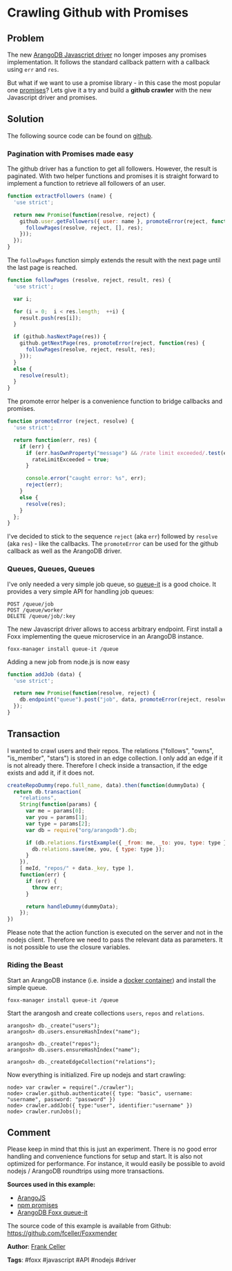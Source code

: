 # Crawling Github with Promises

## Problem

The new [ArangoDB Javascript driver][1] no longer imposes any promises implementation.
It follows the standard callback pattern with a callback using `err` and `res`. 

But what if we want to use a promise library - in this case the most popular one [promises][2]?
Lets give it a try and build a **github crawler** with the new Javascript driver and promises. 

## Solution

The following source code can be found on [github][3].

### Pagination with Promises made easy

The github driver has a function to get all followers. However, the result is paginated.
With two helper functions and promises it is straight forward to implement a function to
retrieve all followers of an user.

```js
function extractFollowers (name) {
  'use strict';

  return new Promise(function(resolve, reject) {
    github.user.getFollowers({ user: name }, promoteError(reject, function(res) {
      followPages(resolve, reject, [], res);
    }));
  });
}
```

The `followPages` function simply extends the result with the next page until the last
page is reached.

```js
function followPages (resolve, reject, result, res) {
  'use strict';

  var i;

  for (i = 0;  i < res.length;  ++i) {
    result.push(res[i]);
  }

  if (github.hasNextPage(res)) {
    github.getNextPage(res, promoteError(reject, function(res) {
      followPages(resolve, reject, result, res);
    }));
  }
  else {
    resolve(result);
  }
}
```

The promote error helper is a convenience function to bridge callbacks and promises.

```js
function promoteError (reject, resolve) {
  'use strict';

  return function(err, res) {
    if (err) {
      if (err.hasOwnProperty("message") && /rate limit exceeded/.test(err.message)) {
        rateLimitExceeded = true;
      }

      console.error("caught error: %s", err);
      reject(err);
    }
    else {
      resolve(res);
    }
  };
}
```

I've decided to stick to the sequence `reject` (aka `err`) followed by `resolve` (aka `res`) - like the callbacks.
The `promoteError` can be used for the github callback as well as the ArangoDB driver.

### Queues, Queues, Queues

I've only needed a very simple job queue, so [queue-it][4] is a good choice.
It provides a very simple API for handling job queues:

```
POST /queue/job
POST /queue/worker
DELETE /queue/job/:key
```

The new Javascript driver allows to access arbitrary endpoint.
First install a Foxx implementing the queue microservice in an ArangoDB instance.

```
foxx-manager install queue-it /queue
```

Adding a new job from node.js is now easy

```js
function addJob (data) {
  'use strict';

  return new Promise(function(resolve, reject) {
    db.endpoint("queue").post("job", data, promoteError(reject, resolve));
  });
}
```

## Transaction

I wanted to crawl users and their repos. The relations ("follows", "owns", "is_member", "stars")
is stored in an edge collection. I only add an edge if it is not already there. Therefore I check
inside a transaction, if the edge exists and add it, if it does not.

```js
createRepoDummy(repo.full_name, data).then(function(dummyData) {
  return db.transaction(
    "relations",
    String(function(params) {
      var me = params[0];
      var you = params[1];
      var type = params[2];
      var db = require("org/arangodb").db;

      if (db.relations.firstExample({ _from: me, _to: you, type: type }) === null) {
        db.relations.save(me, you, { type: type });
      }
    }),
    [ meId, "repos/" + data._key, type ],
    function(err) {
      if (err) {
        throw err;
      }

      return handleDummy(dummyData);
    });
})
```

Please note that the action function is executed on the server and not in the nodejs client.
Therefore we need to pass the relevant data as parameters. It is not possible to use the closure variables.

### Riding the Beast

Start an ArangoDB instance (i.e. inside a [docker container][5]) and install the simple queue.

```
foxx-manager install queue-it /queue
```

Start the arangosh and create collections `users`, `repos` and `relations`.

```
arangosh> db._create("users");
arangosh> db.users.ensureHashIndex("name");

arangosh> db._create("repos");
arangosh> db.users.ensureHashIndex("name");

arangosh> db._createEdgeCollection("relations");
```

Now everything is initialized. Fire up nodejs and start crawling:

```
node> var crawler = require("./crawler");
node> crawler.github.authenticate({ type: "basic", username: "username", password: "password" })
node> crawler.addJob({ type:"user", identifier:"username" })
node> crawler.runJobs();
```

## Comment

Please keep in mind that this is just an experiment. There is no good error handling and convenience
functions for setup and start. It is also not optimized for performance. For instance, it would easily
be possible to avoid nodejs / ArangoDB roundtrips using more transactions.

**Sources used in this example:**

*   [ArangoJS][1]
*   [npm promises][2]
*   [ArangoDB Foxx queue-it][4]

The source code of this example is available from Github: <https://github.com/fceller/Foxxmender>

**Author**: [Frank Celler](https://github.com/fceller)

**Tags**: #foxx #javascript #API #nodejs #driver

[1]: https://github.com/arangodb/arangojs
[2]: https://www.npmjs.com/package/promises
[3]: https://github.com/fceller/Foxxmender
[4]: https://github.com/arangodb/queue-it
[5]: RunningInDockerContainer.html

